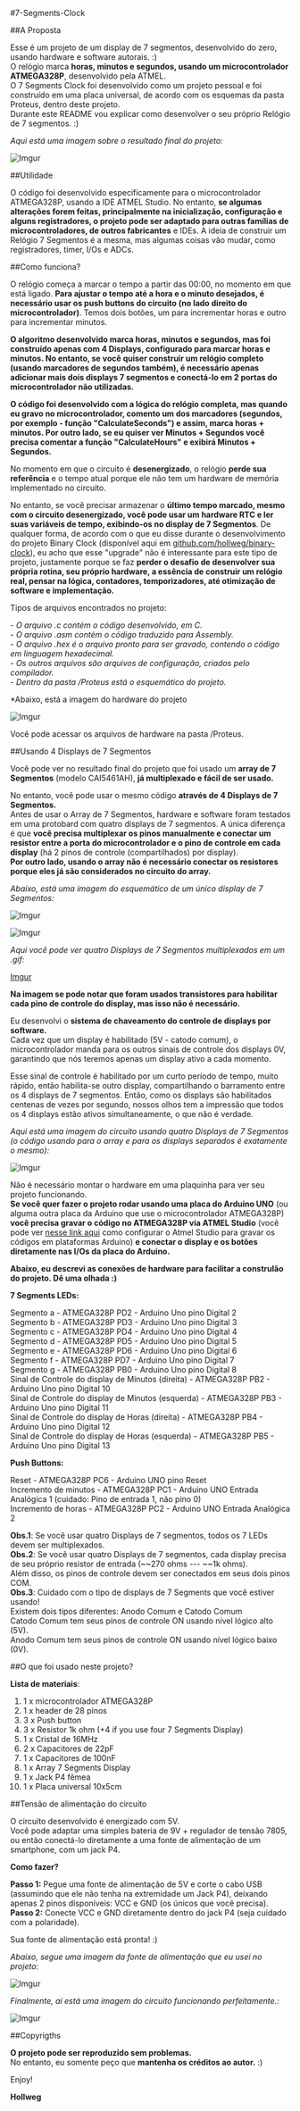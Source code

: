 #7-Segments-Clock

##A Proposta

Esse é um projeto de um display de 7 segmentos, desenvolvido do zero, usando hardware e software autorais. :) </br>
O relógio marca **horas, minutos e segundos, usando um microcontrolador ATMEGA328P**, desenvolvido pela ATMEL. </br>
O 7 Segments Clock foi desenvolvido como um projeto pessoal e foi construído em uma placa universal, de acordo com os esquemas da pasta Proteus, dentro deste projeto. </br>
Durante este README vou explicar como desenvolver o seu próprio Relógio de 7 segmentos. :)
	
*Aqui está uma imagem sobre o resultado final do projeto:*

![Imgur](http://i.imgur.com/BjCu3v1.jpg) 

##Utilidade

O código foi desenvolvido especificamente para o microcontrolador ATMEGA328P, usando a IDE ATMEL Studio. No entanto, **se algumas alterações forem feitas, principalmente na inicialização, configuração e alguns registradores, o projeto pode ser adaptado para outras famílias de microcontroladores, de outros fabricantes** e IDEs. A ideia de construir um Relógio 7 Segmentos é a mesma, mas algumas coisas vão mudar, como registradores, timer, I/Os e ADCs.

##Como funciona?

O relógio começa a marcar o tempo a partir das 00:00, no momento em que está ligado. **Para ajustar o tempo até a hora e o minuto desejados, é necessário usar os push buttons do circuito (no lado direito do microcontrolador)**. Temos dois botões, um para incrementar horas e outro para incrementar minutos.

**O algoritmo desenvolvido marca horas, minutos e segundos, mas foi construído apenas com 4 Displays, configurado para marcar horas e minutos. No entanto, se você quiser construir um relógio completo (usando marcadores de segundos também), é necessário apenas adicionar mais dois displays 7 segmentos e conectá-lo em 2 portas do microcontrolador não utilizadas.**

**O código foi desenvolvido com a lógica do relógio completa, mas quando eu gravo no microcontrolador, comento um dos marcadores (segundos, por exemplo - função "CalculateSeconds") e assim, marca horas + minutos. Por outro lado, se eu quiser ver Minutos + Segundos você precisa comentar a função "CalculateHours" e exibirá Minutos + Segundos.**

No momento em que o circuito é **desenergizado**, o relógio **perde sua referência** e o tempo atual porque ele não tem um hardware de memória implementado no circuito.

No entanto, se você precisar armazenar o **último tempo marcado, mesmo com o circuito desenergizado, você pode usar um hardware RTC e ler suas variáveis de tempo, exibindo-os no display de 7 Segmentos**. De qualquer forma, de acordo com o que eu disse durante o desenvolvimento do projeto Binary Clock (disponível aqui em <a href="https://www.github.com/hollweg/binary-clock">github.com/hollweg/binary-clock</a>), eu acho que esse "upgrade" não é interessante para este tipo de projeto, justamente porque se faz **perder o desafio de desenvolver sua própria rotina, seu próprio hardware, a essência de construir um relógio real, pensar na lógica, contadores, temporizadores, até otimização de software e implementação.**

Tipos de arquivos encontrados no projeto:

*- O arquivo .c contém o código desenvolvido, em C.* </br>
*- O arquivo .asm contém o código traduzido para Assembly.* </br>
*- O arquivo .hex é o arquivo pronto para ser gravado, contendo o código em linguagem hexadecimal.* </br>
*- Os outros arquivos são arquivos de configuração, criados pelo compilador.* </br>
*- Dentro da pasta /Proteus está o esquemático do projeto.* </br>

*Abaixo, está a imagem do hardware do projeto

![Imgur](http://i.imgur.com/T5LGVun.png)

Você pode acessar os arquivos de hardware na pasta /Proteus.

##Usando 4 Displays de 7 Segmentos

Você pode ver no resultado final do projeto que foi usado um **array de 7 Segmentos** (modelo CAI5461AH), **já multiplexado e fácil de ser usado.**

No entanto, você pode usar o mesmo código **através de 4 Displays de 7 Segmentos.** </br>
Antes de usar o Array de 7 Segmentos, hardware e software foram testados em uma protobard com quatro displays de 7 segmentos. A única diferença é que **você precisa multiplexar os pinos manualmente e conectar um resistor entre a porta do microcontrolador e o pino de controle em cada display** (há 2 pinos de controle (compartilhados) por display). </br>
**Por outro lado, usando o array não é necessário conectar os resistores porque eles já são considerados no circuito do array.**

*Abaixo, está uma imagem do esquemático de um único display de 7 Segmentos:*

![Imgur](http://i.imgur.com/6OF4lW5.gif)

![Imgur](http://i.imgur.com/uOHj8T3.gif)

*Aqui você pode ver quatro Displays de 7 Segmentos multiplexados em um .gif:*

[Imgur](http://i.imgur.com/3Io3QAH.gifv)

**Na imagem se pode notar que foram usados transistores para habilitar cada pino de controle do display, mas isso não é necessário.**

Eu desenvolvi o **sistema de chaveamento do controle de displays por software.** </br>
Cada vez que um display é habilitado (5V - catodo comum), o microcontrolador manda para os outros sinais de controle dos displays 0V, garantindo que nós teremos apenas um display ativo a cada momento.

Esse sinal de controle é habilitado por um curto período de tempo, muito rápido, então habilita-se outro display, compartilhando o barramento entre os 4 displays de 7 segmentos. Então, como os displays são habilitados centenas de vezes por segundo, nossos olhos tem a impressão que todos os 4 displays estão ativos simultaneamente, o que não é verdade.

*Aqui está uma imagem do circuito usando quatro Displays de 7 Segmentos (o código usando para o array e para os displays separados é exatamente o mesmo):*

![Imgur](http://i.imgur.com/Zn7HhOp.jpg)

Não é necessário montar o hardware em uma plaquinha para ver seu projeto funcionando. </br>
**Se você quer fazer o projeto rodar usando uma placa do Arduino UNO** (ou alguma outra placa da Arduino que use o microcontrolador ATMEGA328P) **você precisa gravar o código no ATMEGA328P via ATMEL Studio** (você pode ver <a href="https://www.embarcados.com.br/atmel-studio/">nesse link aqui</a> como configurar o Atmel Studio para gravar os códigos em plataformas Arduino) **e conectar o display e os botões diretamente nas I/Os da placa do Arduino.**
	
**Abaixo, eu descrevi as conexões de hardware para facilitar a construlão do projeto. Dê uma olhada :)**

**7 Segments LEDs:**

Segmento a - ATMEGA328P PD2 - Arduino Uno pino Digital 2 </br>
Segmento b - ATMEGA328P PD3 - Arduino Uno pino Digital 3 </br>
Segmento c - ATMEGA328P PD4 - Arduino Uno pino Digital 4 </br>
Segmento d - ATMEGA328P PD5 - Arduino Uno pino Digital 5 </br>
Segmento e - ATMEGA328P PD6 - Arduino Uno pino Digital 6 </br>
Segmento f - ATMEGA328P PD7 - Arduino Uno pino Digital 7 </br>
Segmento g - ATMEGA328P PB0 - Arduino Uno pino Digital 8 </br>
Sinal de Controle do display de Minutos (direita) - ATMEGA328P PB2 - Arduino Uno pino Digital 10 </br>
Sinal de Controle do display de Minutos (esquerda) - ATMEGA328P PB3 - Arduino Uno pino Digital 11 </br>
Sinal de Controle do display de Horas (direita) - ATMEGA328P PB4 - Arduino Uno pino Digital 12 </br>
Sinal de Controle do display de Horas (esquerda) - ATMEGA328P PB5 - Arduino Uno pino Digital 13 </br>

**Push Buttons:**

Reset - ATMEGA328P PC6 - Arduino UNO pino Reset  </br>
Incremento de minutos - ATMEGA328P PC1 - Arduino UNO Entrada Analógica 1 (cuidado: Pino de entrada 1, não pino 0) </br>
Incremento de horas - ATMEGA328P PC2 - Arduino UNO Entrada Analógica 2 </br>

**Obs.1**: Se você usar quatro Displays de 7 segmentos, todos os 7 LEDs devem ser multiplexados. </br>
**Obs.2**: Se você usar quatro Displays de 7 segmentos, cada display precisa de seu próprio resistor de entrada (~~270 ohms --- ~~1k ohms). </br>
Além disso, os pinos de controle devem ser conectados em seus dois pinos COM. </br>
**Obs.3**: Cuidado com o tipo de displays de 7 Segments que você estiver usando! </br>
Existem dois tipos diferentes: Anodo Comum e Catodo Comum </br>
Catodo Comum tem seus pinos de controle ON usando nível lógico alto (5V). </br>
Anodo Comum tem seus pinos de controle ON usando nível lógico baixo (0V). </br>

##O que foi usado neste projeto?

**Lista de materiais**:

1. 1 x microcontrolador ATMEGA328P <br>
2. 1 x header de 28 pinos </br>
3. 3 x Push button </br>
4. 3 x Resistor 1k ohm (+4 if you use four 7 Segments Display) </br>
5. 1 x Cristal de 16MHz  </br>
6. 2 x Capacitores de 22pF </br>
7. 1 x Capacitores de 100nF </br>
8. 1 x Array 7 Segments Display </br>
9. 1 x Jack P4 fêmea </br>
10. 1 x Placa universal 10x5cm </br>

##Tensão de alimentação do circuito

O circuito desenvolvido é energizado com 5V. </br>
Você pode adaptar uma simples bateria de 9V + regulador de tensão 7805, ou então conectá-lo diretamente a uma fonte de alimentação de um smartphone, com um jack P4.

**Como fazer?**

**Passo 1:** Pegue uma fonte de alimentação de 5V e corte o cabo USB (assumindo que ele não tenha na extremidade um Jack P4), deixando apenas 2 pinos disponíveis: VCC e GND (os únicos que você precisa). </br>
**Passo 2:** Conecte VCC e GND diretamente dentro do jack P4 (seja cuidado com a polaridade).

Sua fonte de alimentação está pronta! :) </br>

*Abaixo, segue uma imagem da fonte de alimentação que eu usei no projeto:*

![Imgur](http://i.imgur.com/477PfSB.jpg) </br>

*Finalmente, aí está uma imagem do circuito funcionando perfeitamente.:*

![Imgur](http://i.imgur.com/myghT7r.jpg)

##Copyrigths

**O projeto pode ser reproduzido sem problemas.** </br>
No entanto, eu somente peço que **mantenha os créditos ao autor.** :)


Enjoy!

**Hollweg**


